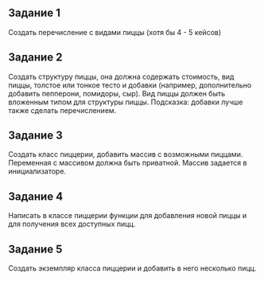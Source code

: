 ## Задание 1 

Создать перечисление с видами пиццы (хотя бы 4 - 5 кейсов)

## Задание 2

Создать структуру пиццы, она должна содержать стоимость, вид пиццы, толстое или тонкое тесто и добавки (например, дополнительно добавить пепперони, помидоры, сыр). Вид пиццы должен быть вложенным типом для структуры пиццы. Подсказка: добавки лучше также сделать перечислением.

## Задание 3

Создать класс пиццерии, добавить массив с возможными пиццами. Переменная с массивом должна быть приватной. Массив задается в инициализаторе.

## Задание 4

Написать в классе пиццерии функции для добавления новой пиццы и для получения всех доступных пицц.

## Задание 5

Создать экземпляр класса пиццерии и добавить в него несколько пицц.